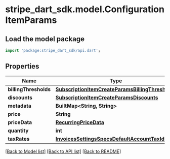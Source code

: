 # stripe_dart_sdk.model.ConfigurationItemParams

## Load the model package
```dart
import 'package:stripe_dart_sdk/api.dart';
```

## Properties
Name | Type | Description | Notes
------------ | ------------- | ------------- | -------------
**billingThresholds** | [**SubscriptionItemCreateParamsBillingThresholds**](SubscriptionItemCreateParamsBillingThresholds.md) |  | [optional] 
**discounts** | [**SubscriptionItemCreateParamsDiscounts**](SubscriptionItemCreateParamsDiscounts.md) |  | [optional] 
**metadata** | **BuiltMap&lt;String, String&gt;** |  | [optional] 
**price** | **String** |  | [optional] 
**priceData** | [**RecurringPriceData**](RecurringPriceData.md) |  | [optional] 
**quantity** | **int** |  | [optional] 
**taxRates** | [**InvoicesSettingsSpecsDefaultAccountTaxIds**](InvoicesSettingsSpecsDefaultAccountTaxIds.md) |  | [optional] 

[[Back to Model list]](../README.md#documentation-for-models) [[Back to API list]](../README.md#documentation-for-api-endpoints) [[Back to README]](../README.md)


